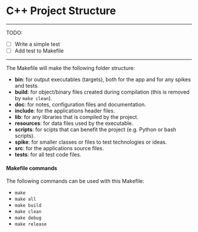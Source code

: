 # C++ Project Structure

---

TODO:
- [ ] Write a simple test
- [ ] Add test to Makefile

---

The Makefile will make the following folder structure:
* **bin**: for output executables (targets), both for the app and for any spikes and tests.
* **build**: for object/binary files created during compilation (this is removed by `make clean`).
* **doc**: for notes, configuration files and documentation.
* **include**: for the applications header files.
* **lib**: for any libraries that is compiled by the project.
* **resources**: for data files used by the executable.
* **scripts**: for scipts that can benefit the project (e.g. Python or bash scripts).
* **spike**: for smaller classes or files to test technologies or ideas.
* **src**: for the applications source files.
* **tests**: for all test code files.

#### Makefile commands
The following commands can be used with this Makefile:
* `make`
* `make all`
* `make build`
* `make clean`
* `make debug`
* `make release`

